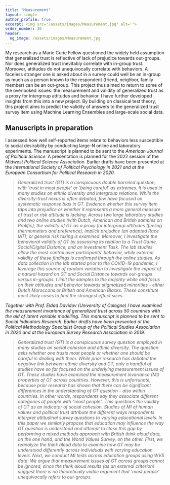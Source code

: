 ```yaml
---
title: "Measurement"
layout: single
author_profile: true
excerpt: <img src="/assets/images/Measurement.jpg" alt=''>
order_number: 30
header: 
  og_image: /assets/images/Measurement.jpg
---
```


My research as a Marie Curie Fellow questioned the widely held assumption that generalized trust is reflective of lack of prejudice towards out-groups. Nor does generalized trust inevitably correlate with in-group trust. Moreover, attitudes do not unequivocally correlate with behaviors. A faceless stranger one is asked about in a survey could well be an in-group as much as a person known to the respondent (friend, neighbor, family member) can be an out-group. This project thus aimed to return to some of the overlooked issues: the measurement and validity of generalized trust as a proxy for intergroup attitudes and behavior. I have further developed insights from this into a new project. By building on classical test theory, this project aims to predict the validity of answers to the generalized trust survey item using Machine Learning Ensembles and large-scale social data. 

## Manuscripts in preparation

I assessed how well self-reported items relate to behaviors less susceptible to social desirability by conducting large-N online and laboratory experiments. The manuscript is planned to be sent to the <i>American Journal of Political Science</i>. A presentation is planned for the 2022 session of the <i>Midwest Political Science Association</i>. Earlier drafts have been presented at the <i>International Society of Political Psychology in 2021 and at the <i>European Consortium for Political Research</i> in 2020.

>Generalized trust (GT) is a conspicuous double barreled question, with 'trust in most people' or 'being careful' as extremes. It is used in many studies on ethnic diversity and intergroup relations. While the diversity-trust nexus is often debated, few have focused on systematic response bias in GT. Evidence whether this survey item taps into prejudice or whether it represents a more general measure of trust or risk attitude is lacking. Across two large laboratory studies and two online studies (with Dutch, American and British samples on Prolific), the validity of GT as a proxy for intergroup attitudes (feeling thermometers and preference), implicit prejudice (an adapted Race IAT), or general risk taking is examined. Moreover, I investigate the behavioral validity of GT by assessing its relation to a Trust Game, Social/Digital Distance, and an Investment Task. The lab studies allow the most control over participants' behavior, while external validity of these findings is confirmed through the online studies. As data collection in the lab started prior to the COVID-19 pandemic, I leverage this source of random variation to investigate the impact of a natural hazard on GT and Social Distance towards out-groups versus in-groups. I limit the samples to the majority white and focus on their attitudes and behavior towards stigmatized minorities - either Dutch Moroccans or British and American Blacks. These constitute most likely cases to find the strongest effect sizes.

Together with Prof. Eldad Davidov (University of Cologne) I have examined the measurement invariance of generalized trust across 50 countries with the aid of latent variable modelling. This manuscript is planned to be sent to <i>Social Indicators Research</i>. Earlier drafts have been presented at the <i>Political Methodology Specialist Group of the Political Studies Association</i> in 2020 and at the <i>European Survey Research Association</i> in 2019.

>Generalized trust (GT) is a conspicuous survey question employed in many studies on social cohesion and ethnic diversity. The question asks whether one trusts most people or whether one should be careful in dealing with them. While prior research has debated the negative link between ethnic diversity and GT, only a handful of studies have so far focused on the underlying measurement issues of GT. These studies have examined the measurement invariance (MI) properties of GT across countries. However, this is unfortunate, because prior research has shown that there can be significant differences in the understanding of GT question - also within countries. In other words, respondents say they associate different categories of people with "most people". This questions the validity of GT as an indicator of social cohesion. Studies of MI of human values and political trust attribute the different ways respondents interpret attitudinal survey questions to varying educational levels. In this paper we similarly propose that education may influence the way GT question is understood and attempt to close this gap by performing a mixed methods approach with British think aloud data, on the one hand, and the World Values Survey, on the other. First, we reanalyze the think aloud data to examine how GT may be understood differently across individuals with varying education levels. Next, we conduct MI tests across education groups using WVS data. We argue that measurement issues of GT across groups cannot be ignored, since the think aloud results (as an external criterion) suggest there is no theoretically viable argument that 'most people' unequivocally refers to out-groups.